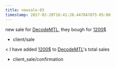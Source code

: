 ```yaml
---
title: newsale-03
timestamp: 2017-02-20T16:41:28.447847875-05:00
---
```


new sale for [DecodeMTL](company_name), they bough for [1200$](amount_of_money)
* client/sale

< I have added [1200$](amount_of_money) to [DecodeMTL](company_name)'s total sales
* client_sale/confirmation
